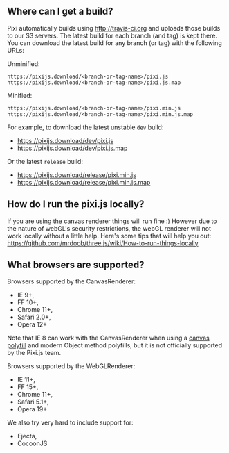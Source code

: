 ## Where can I get a build?

Pixi automatically builds using http://travis-ci.org and uploads those builds to our S3 servers. The latest build for each branch (and tag) is kept there. You can download the latest build for any branch (or tag) with the following URLs:

Unminified:

```
https://pixijs.download/<branch-or-tag-name>/pixi.js
https://pixijs.download/<branch-or-tag-name>/pixi.js.map
```

Minified:

```
https://pixijs.download/<branch-or-tag-name>/pixi.min.js
https://pixijs.download/<branch-or-tag-name>/pixi.min.js.map
```

For example, to download the latest unstable `dev` build:

- https://pixijs.download/dev/pixi.js
- https://pixijs.download/dev/pixi.js.map

Or the latest `release` build:

- https://pixijs.download/release/pixi.min.js
- https://pixijs.download/release/pixi.min.js.map

## How do I run the pixi.js locally?

If you are using the canvas renderer things will run fine :) However due to the nature of webGL's security restrictions, the webGL renderer will not work locally without a little help. Here's some tips that will help you out: https://github.com/mrdoob/three.js/wiki/How-to-run-things-locally

## What browsers are supported?

Browsers supported by the CanvasRenderer:
- IE 9+,
- FF 10+,
- Chrome 11+,
- Safari 2.0+,
- Opera 12+

Note that IE 8 can work with the CanvasRenderer when using a [canvas polyfill][0] and modern Object method polyfills, but it is not officially supported by the Pixi.js team.

Browsers supported by the WebGLRenderer:
- IE 11+,
- FF 15+,
- Chrome 11+,
- Safari 5.1+,
- Opera 19+

We also try very hard to include support for:
- Ejecta,
- CocoonJS

[0]: https://code.google.com/p/explorercanvas/